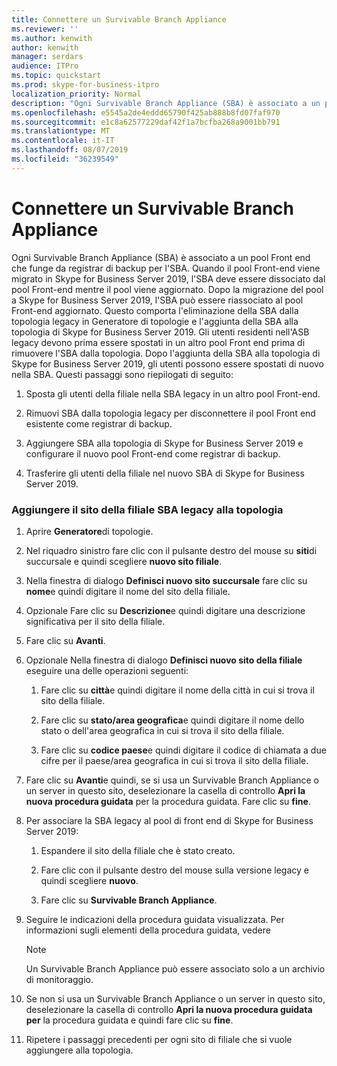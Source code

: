 ```yaml
---
title: Connettere un Survivable Branch Appliance
ms.reviewer: ''
ms.author: kenwith
author: kenwith
manager: serdars
audience: ITPro
ms.topic: quickstart
ms.prod: skype-for-business-itpro
localization_priority: Normal
description: "Ogni Survivable Branch Appliance (SBA) è associato a un pool Front-end che funge da registrar di backup per l'SBA. Quando viene eseguita la migrazione del pool Front-end a Skype for Business Server 2019, l'SBA deve essere dissociato dal pool Front-end mentre il pool viene aggiornato, dopo la migrazione del pool a Skype for Business Server 2019, l'SBA può essere riassociato all'aggiornamento anteriore E pool ND. Questo comporta l'eliminazione della SBA dalla topologia legacy in Generatore di topologie e l'aggiunta della SBA alla topologia di Skype for Business Server 2019. Gli utenti residenti nell'ASB legacy devono prima essere spostati in un altro pool Front end prima di rimuovere l'SBA dalla topologia. Dopo aver aggiunto l'SBA alla topologia di Skype for Business Server 2019, questi utenti possono quindi essere spostati di nuovo nella SBA. Questi passaggi sono riepilogati di seguito:"
ms.openlocfilehash: e5545a2de4eddd65790f425ab888b8fd07faf970
ms.sourcegitcommit: e1c8a62577229daf42f1a7bcfba268a9001bb791
ms.translationtype: MT
ms.contentlocale: it-IT
ms.lasthandoff: 08/07/2019
ms.locfileid: "36239549"
---
```

# <a name="connect-a-survivable-branch-appliance"></a>Connettere un Survivable Branch Appliance

Ogni Survivable Branch Appliance (SBA) è associato a un pool Front end che funge da registrar di backup per l'SBA. Quando il pool Front-end viene migrato in Skype for Business Server 2019, l'SBA deve essere dissociato dal pool Front-end mentre il pool viene aggiornato. Dopo la migrazione del pool a Skype for Business Server 2019, l'SBA può essere riassociato al pool Front-end aggiornato. Questo comporta l'eliminazione della SBA dalla topologia legacy in Generatore di topologie e l'aggiunta della SBA alla topologia di Skype for Business Server 2019. Gli utenti residenti nell'ASB legacy devono prima essere spostati in un altro pool Front end prima di rimuovere l'SBA dalla topologia. Dopo l'aggiunta della SBA alla topologia di Skype for Business Server 2019, gli utenti possono essere spostati di nuovo nella SBA. Questi passaggi sono riepilogati di seguito:
  
1. Sposta gli utenti della filiale nella SBA legacy in un altro pool Front-end.
    
2. Rimuovi SBA dalla topologia legacy per disconnettere il pool Front end esistente come registrar di backup.
    
3. Aggiungere SBA alla topologia di Skype for Business Server 2019 e configurare il nuovo pool Front-end come registrar di backup. 
    
4. Trasferire gli utenti della filiale nel nuovo SBA di Skype for Business Server 2019.
    
### <a name="add-legacy-sba-branch-site-to-your-topology"></a>Aggiungere il sito della filiale SBA legacy alla topologia

1. Aprire **Generatore**di topologie.
    
2. Nel riquadro sinistro fare clic con il pulsante destro del mouse su **siti**di succursale e quindi scegliere **nuovo sito filiale**.
    
3. Nella finestra di dialogo **Definisci nuovo sito succursale** fare clic su **nome**e quindi digitare il nome del sito della filiale.
    
4. Opzionale Fare clic su **Descrizione**e quindi digitare una descrizione significativa per il sito della filiale.
    
5. Fare clic su **Avanti**.
    
6. Opzionale Nella finestra di dialogo **Definisci nuovo sito della filiale** eseguire una delle operazioni seguenti: 
    
    1. Fare clic su **città**e quindi digitare il nome della città in cui si trova il sito della filiale.
    
    2. Fare clic su **stato/area geografica**e quindi digitare il nome dello stato o dell'area geografica in cui si trova il sito della filiale.
    
    3. Fare clic su **codice paese**e quindi digitare il codice di chiamata a due cifre per il paese/area geografica in cui si trova il sito della filiale.
    
7. Fare clic su **Avanti**e quindi, se si usa un Survivable Branch Appliance o un server in questo sito, deselezionare la casella di controllo **Apri la nuova procedura guidata** per la procedura guidata. Fare clic su **fine**.
    
8. Per associare la SBA legacy al pool di front end di Skype for Business Server 2019:
    
    1. Espandere il sito della filiale che è stato creato. 
    
    2. Fare clic con il pulsante destro del mouse sulla versione legacy e quindi scegliere **nuovo**.
    
    3. Fare clic su **Survivable Branch Appliance**.
    
9. Seguire le indicazioni della procedura guidata visualizzata. Per informazioni sugli elementi della procedura guidata, vedere    
   <!-- [Define a Survivable Branch Appliance or Server in Lync 2013](https://technet.microsoft.com/en-us/library/gg398280(v=ocs.15).aspx). -->
   <!-- The above link points to un-rebranded 2013 content we will need to discuss rebrand or bring forward -->
    
    > [!NOTE]
    > Un Survivable Branch Appliance può essere associato solo a un archivio di monitoraggio. 
  
10. Se non si usa un Survivable Branch Appliance o un server in questo sito, deselezionare la casella di controllo **Apri la nuova procedura guidata per** la procedura guidata e quindi fare clic su **fine**.
    
11. Ripetere i passaggi precedenti per ogni sito di filiale che si vuole aggiungere alla topologia.
    

